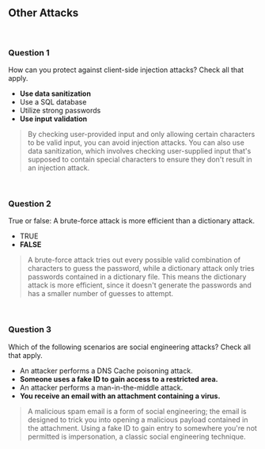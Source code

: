 ## Other Attacks

<br>

### Question 1

How can you protect against client-side injection attacks? Check all that apply.

* **Use data sanitization**
* Use a SQL database
* Utilize strong passwords
* **Use input validation**

> By checking user-provided input and only allowing certain characters to be valid input, you can avoid injection attacks. You can also use data sanitization, which involves checking user-supplied input that's supposed to contain special characters to ensure they don't result in an injection attack.

<br>

### Question 2

True or false: A brute-force attack is more efficient than a dictionary attack.

* TRUE
* **FALSE**

> A brute-force attack tries out every possible valid combination of characters to guess the password, while a dictionary attack only tries passwords contained in a dictionary file. This means the dictionary attack is more efficient, since it doesn't generate the passwords and has a smaller number of guesses to attempt.

<br>

### Question 3

Which of the following scenarios are social engineering attacks? Check all that apply.

* An attacker performs a DNS Cache poisoning attack.
* **Someone uses a fake ID to gain access to a restricted area.**
* An attacker performs a man-in-the-middle attack.
* **You receive an email with an attachment containing a virus.**

> A malicious spam email is a form of social engineering; the email is designed to trick you into opening a malicious payload contained in the attachment. Using a fake ID to gain entry to somewhere you're not permitted is impersonation, a classic social engineering technique.